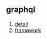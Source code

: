 ## graphql

1. [detail](https://github.com/Alice52/http/tree/master/v2/api/02.graphql.md)
2. [framework](./java/graphql-java.md)
